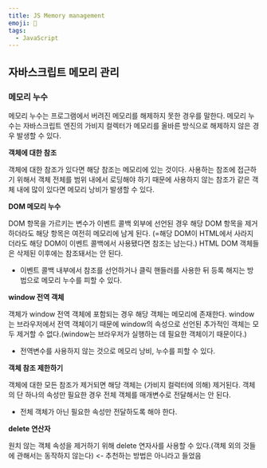 ```yaml
---
title: JS Memory management
emoji: 📙
tags:
  - JavaScript
---
```


## 자바스크립트 메모리 관리

### 메모리 누수

메모리 누수는 프로그램에서 버려진 메모리를 해제하지 못한 경우를 말한다. 메모리 누수는 자바스크립트 엔진의 가비지 컬렉터가 메모리를 올바른 방식으로 해제하지 않은 경우 발생할 수 있다.

**객체에 대한 참조**

객체에 대한 참조가 있다면 해당 참조는 메모리에 있는 것이다. 사용하는 참조에 접근하기 위해서 객체 전체를 범위 내에서 로딩해야 하기 때문에 사용하지 않는 참조가 같은 객체 내에 많이 있다면 메모리 낭비가 발생할 수 있다.

**DOM 메모리 누수**

DOM 항목을 가르키는 변수가 이벤트 콜백 외부에 선언된 경우 해당 DOM 항목을 제거하더라도 해당 항목은 여전히 메모리에 남게 된다. (=해당 DOM이 HTML에서 사라지더라도 해당 DOM이 이벤트 콜백에서 사용됐다면 참조는 남는다.) 
HTML DOM 객체들은 삭제된 이후에는 참조돼서는 안 된다.

- 이벤트 콜백 내부에서 참조를 선언하거나 클릭 핸들러를 사용한 뒤 등록 해지는 방법으로 메모리 누수를 피할 수 있다.

**window 전역 객체**

객체가 window 전역 객체에 포함되는 경우 해당 객체는 메모리에 존재한다.
window는 브라우저에서 전역 객체이기 때문에 window의 속성으로 선언된 추가적인 객체는 모두 제거할 수 없다.(window는 브라우저가 실행하는 데 필요한 객체이기 때문이다.)

- 전역변수를 사용하지 않는 것으로 메모리 낭비, 누수를 피할 수 있다.

**객체 참조 제한하기**

객체에 대한 모든 참조가 제거되면 해당 객체는 (가비지 컬럭터에 의해) 제거된다. 객체의 단 하나의 속성만 필요한 경우 전체 객체를 매개변수로 전달해서는 안 된다.

- 전체 객체가 아닌 필요한 속성만 전달하도록 해야 한다.

**delete 연산자**

원치 않는 객체 속성을 제거하기 위해 delete 연자사를 사용할 수 있다.(객체 외의 것들에 관해서는 동작하지 않는다) <- 추천하는 방법은 아니라고 들었음
